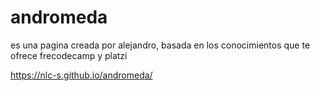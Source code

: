 # andromeda
es una pagina creada por alejandro, basada en los conocimientos que te ofrece frecodecamp y platzi 

https://nlc-s.github.io/andromeda/
